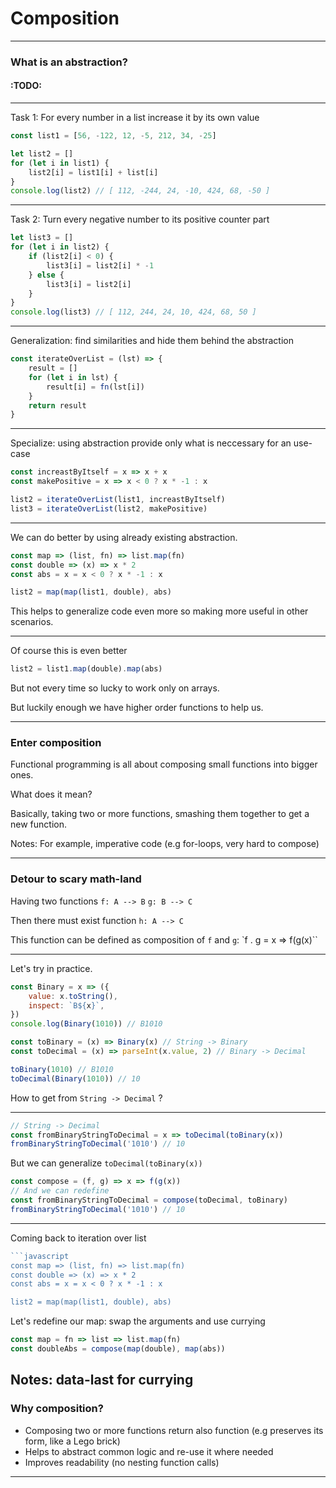 
# Composition
---
### What is an abstraction?

#### :TODO:
---
Task 1: For every number in a list increase it by its own value
```javascript
const list1 = [56, -122, 12, -5, 212, 34, -25]

let list2 = []
for (let i in list1) {
	list2[i] = list1[i] + list[i]
}
console.log(list2) // [ 112, -244, 24, -10, 424, 68, -50 ]
```
___
Task 2: Turn every negative number to its positive counter part

```javascript
let list3 = []
for (let i in list2) {
	if (list2[i] < 0) {
		list3[i] = list2[i] * -1
	} else {
		list3[i] = list2[i]
	}
}
console.log(list3) // [ 112, 244, 24, 10, 424, 68, 50 ]
```
---
Generalization: find similarities and hide them behind the abstraction

```javascript
const iterateOverList = (lst) => {
	result = []
	for (let i in lst) {
		result[i] = fn(lst[i])
	}
	return result
}
```
___
Specialize: using abstraction provide only what is neccessary for an use-case

```javascript
const increastByItself = x => x + x
const makePositive = x => x < 0 ? x * -1 : x

list2 = iterateOverList(list1, increastByItself)
list3 = iterateOverList(list2, makePositive)
```
---
We can do better by using already existing abstraction.

```javascript
const map => (list, fn) => list.map(fn)
const double => (x) => x * 2
const abs = x = x < 0 ? x * -1 : x

list2 = map(map(list1, double), abs)
```
This helps to generalize code even more so making more useful in other scenarios.

---
Of course this is even better
```javascript
list2 = list1.map(double).map(abs)
```
But not every time so lucky to work only on arrays.

But luckily enough we have higher order functions to help us.
___
### Enter composition

Functional programming is all about composing small functions into bigger ones.

What does it mean?

Basically, taking two or more functions, smashing them together to get a new function.

Notes: For example, imperative code (e.g for-loops, very hard to compose)

---
### Detour to scary math-land

Having two functions
`f: A --> B`
`g: B --> C`

Then there must exist function `h: A --> C`

This function can be defined as composition of `f` and `g`:
`f . g = x => f(g(x)``

---
Let's try in practice.

```javascript
const Binary = x => ({
	value: x.toString(),
	inspect: `B${x}`,
}) 
console.log(Binary(1010)) // B1010

const toBinary = (x) => Binary(x) // String -> Binary
const toDecimal = (x) => parseInt(x.value, 2) // Binary -> Decimal

toBinary(1010) // B1010
toDecimal(Binary(1010)) // 10
```
How to get from `String -> Decimal` ?

---
```javascript
// String -> Decimal
const fromBinaryStringToDecimal = x => toDecimal(toBinary(x))
fromBinaryStringToDecimal('1010') // 10
```
But we can generalize `toDecimal(toBinary(x))`

```javascript
const compose = (f, g) => x => f(g(x))
// And we can redefine
const fromBinaryStringToDecimal = compose(toDecimal, toBinary)
fromBinaryStringToDecimal('1010') // 10
```
 ---
 Coming back to iteration over list
```javascript
```javascript
const map => (list, fn) => list.map(fn)
const double => (x) => x * 2
const abs = x = x < 0 ? x * -1 : x

list2 = map(map(list1, double), abs)
```
Let's redefine our map: swap the arguments and use currying
```javascript
const map = fn => list => list.map(fn)
const doubleAbs = compose(map(double), map(abs))
```
Notes: data-last for currying
---
### Why composition?
* Composing two or more functions return also function (e.g preserves its form, like a Lego brick)
* Helps to abstract common logic and re-use it where needed
* Improves readability (no nesting function calls)
---
<!--stackedit_data:
eyJoaXN0b3J5IjpbMTY3OTkxOTE4OCwxNjIyNDk0OTczLDgyMT
QwNzc1Niw5MzM5MTM5MTEsLTE3NzY4MzA4MDUsLTIwNzMyMjY5
NzYsOTgwMjgwODc0LC0yMjU4NjMzNzUsMjA0ODg5ODIxNSwxOD
IyNjYwODM1LC05NTA0MTI5OTcsLTE2MDI3MTkzOCw4Njk2NDAz
MTAsLTkyMDg5NzAwLC0xMDgyMDI5MDAxLDEwMTE5MzY3MzYsLT
UzMTA3NDgzNywtMTU1MjU3ODMxOSwtMTkyODQ0NTk0OF19
-->